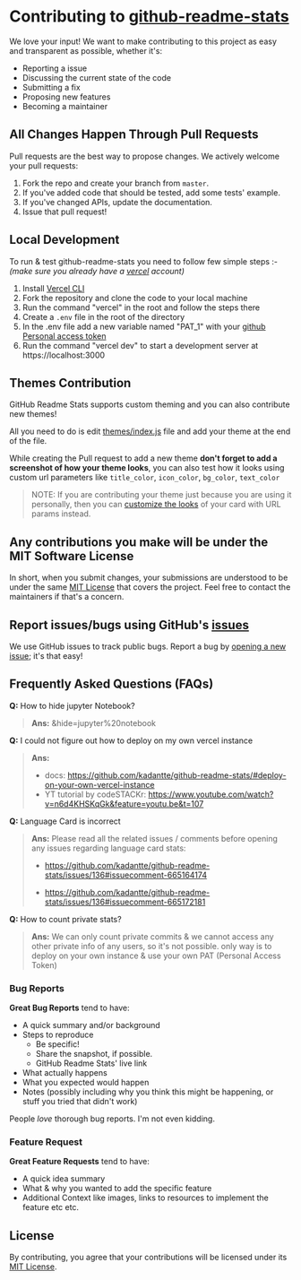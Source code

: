# Contributing to [github-readme-stats](https://github.com/kadantte/github-readme-stats)

We love your input! We want to make contributing to this project as easy and transparent as possible, whether it's:

- Reporting a issue
- Discussing the current state of the code
- Submitting a fix
- Proposing new features
- Becoming a maintainer

## All Changes Happen Through Pull Requests

Pull requests are the best way to propose changes. We actively welcome your pull requests:

1. Fork the repo and create your branch from `master`.
1. If you've added code that should be tested, add some tests' example.
1. If you've changed APIs, update the documentation.
1. Issue that pull request!

## Local Development

To run & test github-readme-stats you need to follow few simple steps :-
_(make sure you already have a [vercel](https://vercel.com/) account)_

1. Install [Vercel CLI](https://vercel.com/download)
1. Fork the repository and clone the code to your local machine
1. Run the command "vercel" in the root and follow the steps there
1. Create a `.env` file in the root of the directory
1. In the .env file add a new variable named "PAT_1" with your [github Personal access token](https://docs.github.com/en/github/authenticating-to-github/creating-a-personal-access-token)
1. Run the command "vercel dev" to start a development server at https://localhost:3000

## Themes Contribution

GitHub Readme Stats supports custom theming and you can also contribute new themes!

All you need to do is edit [themes/index.js](./themes/index.js) file and add your theme at the end of the file.

While creating the Pull request to add a new theme **don't forget to add a screenshot of how your theme looks**, you can also test how it looks using custom url parameters like `title_color`, `icon_color`, `bg_color`, `text_color`

> NOTE: If you are contributing your theme just because you are using it personally, then you can [customize the looks](./readme.md#customization) of your card with URL params instead.

## Any contributions you make will be under the MIT Software License

In short, when you submit changes, your submissions are understood to be under the same [MIT License](http://choosealicense.com/licenses/mit/) that covers the project. Feel free to contact the maintainers if that's a concern.

## Report issues/bugs using GitHub's [issues](https://github.com/kadantte/github-readme-stats/issues)

We use GitHub issues to track public bugs. Report a bug by [opening a new issue](https://github.com/kadantte/github-readme-stats/issues/new/choose); it's that easy!

## Frequently Asked Questions (FAQs)

**Q:** How to hide jupyter Notebook?

> **Ans:** &hide=jupyter%20notebook

**Q:** I could not figure out how to deploy on my own vercel instance

> **Ans:**
>
> - docs: https://github.com/kadantte/github-readme-stats/#deploy-on-your-own-vercel-instance
> - YT tutorial by codeSTACKr: https://www.youtube.com/watch?v=n6d4KHSKqGk&feature=youtu.be&t=107

**Q:** Language Card is incorrect

> **Ans:** Please read all the related issues / comments before opening any issues regarding language card stats:
>
> - https://github.com/kadantte/github-readme-stats/issues/136#issuecomment-665164174
>
> - https://github.com/kadantte/github-readme-stats/issues/136#issuecomment-665172181

**Q:** How to count private stats?

> **Ans:** We can only count private commits & we cannot access any other private info of any users, so it's not possible. only way is to deploy on your own instance & use your own PAT (Personal Access Token)

### Bug Reports

**Great Bug Reports** tend to have:

- A quick summary and/or background
- Steps to reproduce
  - Be specific!
  - Share the snapshot, if possible.
  - GitHub Readme Stats' live link
- What actually happens
- What you expected would happen
- Notes (possibly including why you think this might be happening, or stuff you tried that didn't work)

People _love_ thorough bug reports. I'm not even kidding.

### Feature Request

**Great Feature Requests** tend to have:

- A quick idea summary
- What & why you wanted to add the specific feature
- Additional Context like images, links to resources to implement the feature etc etc.

## License

By contributing, you agree that your contributions will be licensed under its [MIT License](./LICENSE).
